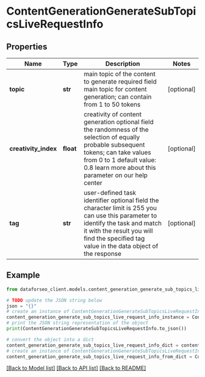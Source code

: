 # ContentGenerationGenerateSubTopicsLiveRequestInfo


## Properties

Name | Type | Description | Notes
------------ | ------------- | ------------- | -------------
**topic** | **str** | main topic of the content to generate required field main topic for content generation; can contain from 1 to 50 tokens | [optional] 
**creativity_index** | **float** | creativity of content generation optional field the randomness of the selection of equally probable subsequent tokens; can take values from 0 to 1 default value: 0.8 learn more about this parameter on our help center | [optional] 
**tag** | **str** | user-defined task identifier optional field the character limit is 255 you can use this parameter to identify the task and match it with the result you will find the specified tag value in the data object of the response | [optional] 

## Example

```python
from dataforseo_client.models.content_generation_generate_sub_topics_live_request_info import ContentGenerationGenerateSubTopicsLiveRequestInfo

# TODO update the JSON string below
json = "{}"
# create an instance of ContentGenerationGenerateSubTopicsLiveRequestInfo from a JSON string
content_generation_generate_sub_topics_live_request_info_instance = ContentGenerationGenerateSubTopicsLiveRequestInfo.from_json(json)
# print the JSON string representation of the object
print(ContentGenerationGenerateSubTopicsLiveRequestInfo.to_json())

# convert the object into a dict
content_generation_generate_sub_topics_live_request_info_dict = content_generation_generate_sub_topics_live_request_info_instance.to_dict()
# create an instance of ContentGenerationGenerateSubTopicsLiveRequestInfo from a dict
content_generation_generate_sub_topics_live_request_info_from_dict = ContentGenerationGenerateSubTopicsLiveRequestInfo.from_dict(content_generation_generate_sub_topics_live_request_info_dict)
```
[[Back to Model list]](../README.md#documentation-for-models) [[Back to API list]](../README.md#documentation-for-api-endpoints) [[Back to README]](../README.md)


